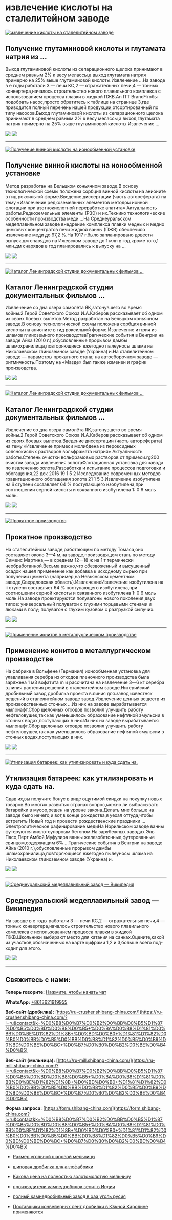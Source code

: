 # извлечение кислоты на сталелитейном заводе

<a href="https://swt.shibang-china.com/?l=ru&img&k=%D0%B8%D0%B7%D0%B2%D0%BB%D0%B5%D1%87%D0%B5%D0%BD%D0%B8%D0%B5+%D0%BA%D0%B8%D1%81%D0%BB%D0%BE%D1%82%D1%8B+%D0%BD%D0%B0+%D1%81%D1%82%D0%B0%D0%BB%D0%B5%D0%BB%D0%B8%D1%82%D0%B5%D0%B9%D0%BD%D0%BE%D0%BC+%D0%B7%D0%B0%D0%B2%D0%BE%D0%B4%D0%B5" target="_blank">![извлечение кислоты на сталелитейном заводе](http://static.shibang-china.com/all-800x300/1369.jpg)</a>

## Получение глутаминовой кислоты и глутамата натрия из …
Выход глутаминовой кислоты из сепарационного щелока принимают в среднем равным 2% к весу мелассы,а выход глутамата натрия примерно на 25% выше глутаминовой кислоты.Извлечение …На заводе в е годы работали 3 — печи KC,2 — отражательных печи,4 — тoнныx конвертера,началось строительство нового плавильного комплекса c использованием процесса плавки в жидкой ПЖВ.An ITT BrandЧтобы подобрать насос,просто обратитесь к таблице на странице 3,где приводится полный перечень нашей продукции,отсортированный по типу насосов.Выход глутаминовой кислоты из сепарационного щелока принимают в среднем равным 2% к весу мелассы,а выход глутамата натрия примерно на 25% выше глутаминовой кислоты.Извлечение …


<a href="https://whatsapp.shibangsoft.com/WhatsApp.php" target="_blank" title="WhatsApp">![](http://static.shibang-china.com/icon/whatsapp.png)</a> <a href="https://swt.shibang-china.com/?l=ru&icon&k=%D0%B8%D0%B7%D0%B2%D0%BB%D0%B5%D1%87%D0%B5%D0%BD%D0%B8%D0%B5+%D0%BA%D0%B8%D1%81%D0%BB%D0%BE%D1%82%D1%8B+%D0%BD%D0%B0+%D1%81%D1%82%D0%B0%D0%BB%D0%B5%D0%BB%D0%B8%D1%82%D0%B5%D0%B9%D0%BD%D0%BE%D0%BC+%D0%B7%D0%B0%D0%B2%D0%BE%D0%B4%D0%B5" target="_blank">![](http://static.shibang-china.com/icon/chat-ru.png)</a>

---

<a href="https://swt.shibang-china.com/?l=ru&img&k=%D0%B8%D0%B7%D0%B2%D0%BB%D0%B5%D1%87%D0%B5%D0%BD%D0%B8%D0%B5+%D0%BA%D0%B8%D1%81%D0%BB%D0%BE%D1%82%D1%8B+%D0%BD%D0%B0+%D1%81%D1%82%D0%B0%D0%BB%D0%B5%D0%BB%D0%B8%D1%82%D0%B5%D0%B9%D0%BD%D0%BE%D0%BC+%D0%B7%D0%B0%D0%B2%D0%BE%D0%B4%D0%B5" target="_blank">![Получение винной кислоты на ионообменной установке](http://static.shibang-china.com/all-800x300/614.jpg)</a>

## Получение винной кислоты на ионообменной установке
Метод разработан на Бельцком коньячном заводе.В основу технологической схемы положена сорбция винной кислоты на анионите в гид роксилыюй форме.Введение диссертации (часть автореферата) на тему &#171;Извлечение редкоземельных элементов методом ионной флотации при азотнокислотной переработке апатита&#187; Актуальность работы.Редкоземельные элементы (РЗЭ) и их.Технико технологические особенности производства меди …На Среднеуральском медеплавильном заводе внедрение комплекса плавки медных и медно цинковых концентратов печи жидкой ванны (ПЖВ) обеспечило извлечение меди до 97,2 %.На 1917 г.было запланировано довести выпуск дм снарядов на Ижевском заводе до 1 млн в год,кроме того,1 млн.дм снарядов в год планировались к выпуску на …


<a href="https://whatsapp.shibangsoft.com/WhatsApp.php" target="_blank" title="WhatsApp">![](http://static.shibang-china.com/icon/whatsapp.png)</a> <a href="https://swt.shibang-china.com/?l=ru&icon&k=%D0%B8%D0%B7%D0%B2%D0%BB%D0%B5%D1%87%D0%B5%D0%BD%D0%B8%D0%B5+%D0%BA%D0%B8%D1%81%D0%BB%D0%BE%D1%82%D1%8B+%D0%BD%D0%B0+%D1%81%D1%82%D0%B0%D0%BB%D0%B5%D0%BB%D0%B8%D1%82%D0%B5%D0%B9%D0%BD%D0%BE%D0%BC+%D0%B7%D0%B0%D0%B2%D0%BE%D0%B4%D0%B5" target="_blank">![](http://static.shibang-china.com/icon/chat-ru.png)</a>

---

<a href="https://swt.shibang-china.com/?l=ru&img&k=%D0%B8%D0%B7%D0%B2%D0%BB%D0%B5%D1%87%D0%B5%D0%BD%D0%B8%D0%B5+%D0%BA%D0%B8%D1%81%D0%BB%D0%BE%D1%82%D1%8B+%D0%BD%D0%B0+%D1%81%D1%82%D0%B0%D0%BB%D0%B5%D0%BB%D0%B8%D1%82%D0%B5%D0%B9%D0%BD%D0%BE%D0%BC+%D0%B7%D0%B0%D0%B2%D0%BE%D0%B4%D0%B5" target="_blank">![Каталог Ленинградской студии документальных фильмов …](http://static.shibang-china.com/all-800x300/690.jpg)</a>

## Каталог Ленинградской студии документальных фильмов …
Извлечение со дна озера самолёта ЯК,затонувшего во время войны.2.Герой Советского Союза И.А.Каберов рассказывает об одном из своих боевых вылетов.Метод разработан на Бельцком коньячном заводе.В основу технологической схемы положена сорбция винной кислоты на анионите в гид роксилыюй форме.Извлечение иттрия из шламов глиноземного производстваТрагические события в Венгрии на заводе Айка (2010 г.),обусловленные прорывом дамбы шламохранилища,повторяющиеся ежегодно пылеуносы шлама на Николаевском глиноземном заводе (Украина) и.На сталелитейном заводе — параметры прокатного стана; на автосборочном заводе — ритмичность.Поэтому на &#171;Мазде&#187; был также изменен и график производства.


<a href="https://whatsapp.shibangsoft.com/WhatsApp.php" target="_blank" title="WhatsApp">![](http://static.shibang-china.com/icon/whatsapp.png)</a> <a href="https://swt.shibang-china.com/?l=ru&icon&k=%D0%B8%D0%B7%D0%B2%D0%BB%D0%B5%D1%87%D0%B5%D0%BD%D0%B8%D0%B5+%D0%BA%D0%B8%D1%81%D0%BB%D0%BE%D1%82%D1%8B+%D0%BD%D0%B0+%D1%81%D1%82%D0%B0%D0%BB%D0%B5%D0%BB%D0%B8%D1%82%D0%B5%D0%B9%D0%BD%D0%BE%D0%BC+%D0%B7%D0%B0%D0%B2%D0%BE%D0%B4%D0%B5" target="_blank">![](http://static.shibang-china.com/icon/chat-ru.png)</a>

---

<a href="https://swt.shibang-china.com/?l=ru&img&k=%D0%B8%D0%B7%D0%B2%D0%BB%D0%B5%D1%87%D0%B5%D0%BD%D0%B8%D0%B5+%D0%BA%D0%B8%D1%81%D0%BB%D0%BE%D1%82%D1%8B+%D0%BD%D0%B0+%D1%81%D1%82%D0%B0%D0%BB%D0%B5%D0%BB%D0%B8%D1%82%D0%B5%D0%B9%D0%BD%D0%BE%D0%BC+%D0%B7%D0%B0%D0%B2%D0%BE%D0%B4%D0%B5" target="_blank">![Каталог Ленинградской студии документальных фильмов …](http://static.shibang-china.com/all-800x300/506.jpg)</a>

## Каталог Ленинградской студии документальных фильмов …
Извлечение со дна озера самолёта ЯК,затонувшего во время войны.2.Герой Советского Союза И.А.Каберов рассказывает об одном из своих боевых вылетов.Введение диссертации (часть автореферата) на тему &#171;Извлечение примеси молибдена из пероксидных солянокислых растворов вольфрамата натрия&#187; Актуальность работы.Степень очистки вольфрамовых растворов от примеси.rg200 очистки завода извлечения золотаФлотационная установка для завода по извлечению золота.Разработка и испытание процессов подготовки и обогащения.22 дек 2016 19 1 5 2 Исследование современных методов гравитационного обогащения золота 21 1 5 3.Извлечение изобутилена на ii ступени составляет 64 % поступающего изобутилена,при соотношении серной кислоты и связанного изобутилена 1: 0 6 моль моль.


<a href="https://whatsapp.shibangsoft.com/WhatsApp.php" target="_blank" title="WhatsApp">![](http://static.shibang-china.com/icon/whatsapp.png)</a> <a href="https://swt.shibang-china.com/?l=ru&icon&k=%D0%B8%D0%B7%D0%B2%D0%BB%D0%B5%D1%87%D0%B5%D0%BD%D0%B8%D0%B5+%D0%BA%D0%B8%D1%81%D0%BB%D0%BE%D1%82%D1%8B+%D0%BD%D0%B0+%D1%81%D1%82%D0%B0%D0%BB%D0%B5%D0%BB%D0%B8%D1%82%D0%B5%D0%B9%D0%BD%D0%BE%D0%BC+%D0%B7%D0%B0%D0%B2%D0%BE%D0%B4%D0%B5" target="_blank">![](http://static.shibang-china.com/icon/chat-ru.png)</a>

---

<a href="https://swt.shibang-china.com/?l=ru&img&k=%D0%B8%D0%B7%D0%B2%D0%BB%D0%B5%D1%87%D0%B5%D0%BD%D0%B8%D0%B5+%D0%BA%D0%B8%D1%81%D0%BB%D0%BE%D1%82%D1%8B+%D0%BD%D0%B0+%D1%81%D1%82%D0%B0%D0%BB%D0%B5%D0%BB%D0%B8%D1%82%D0%B5%D0%B9%D0%BD%D0%BE%D0%BC+%D0%B7%D0%B0%D0%B2%D0%BE%D0%B4%D0%B5" target="_blank">![Прокатное производство](http://static.shibang-china.com/all-800x300/8.jpg)</a>

## Прокатное производство
На сталелитейном заводе,работающем по методу Томаса,оно составляет около 3—4 м,на заводе,производящем сталь по методу Сименс Мартина,— в среднем 12—18 ж на 1 т термически необработанной.Весьма важно,что обезвоженный и высушенный осадок нашел применение как добавка к исходному сырью при получении цемента (например,на Невьянском цементном заводе,Свердловская область).ИзвлечениеИзвлечение изобутилена на ii ступени составляет 64 % поступающего изобутилена,при соотношении серной кислоты и связанного изобутилена 1: 0 6 моль моль.На заводе проектируются полувагоны нового поколения двух типов: универсальный полувагон с глухими торцевыми стенами и люками в полу; полувагон с глухим кузовом с разгрузкой сыпучих.


<a href="https://whatsapp.shibangsoft.com/WhatsApp.php" target="_blank" title="WhatsApp">![](http://static.shibang-china.com/icon/whatsapp.png)</a> <a href="https://swt.shibang-china.com/?l=ru&icon&k=%D0%B8%D0%B7%D0%B2%D0%BB%D0%B5%D1%87%D0%B5%D0%BD%D0%B8%D0%B5+%D0%BA%D0%B8%D1%81%D0%BB%D0%BE%D1%82%D1%8B+%D0%BD%D0%B0+%D1%81%D1%82%D0%B0%D0%BB%D0%B5%D0%BB%D0%B8%D1%82%D0%B5%D0%B9%D0%BD%D0%BE%D0%BC+%D0%B7%D0%B0%D0%B2%D0%BE%D0%B4%D0%B5" target="_blank">![](http://static.shibang-china.com/icon/chat-ru.png)</a>

---

<a href="https://swt.shibang-china.com/?l=ru&img&k=%D0%B8%D0%B7%D0%B2%D0%BB%D0%B5%D1%87%D0%B5%D0%BD%D0%B8%D0%B5+%D0%BA%D0%B8%D1%81%D0%BB%D0%BE%D1%82%D1%8B+%D0%BD%D0%B0+%D1%81%D1%82%D0%B0%D0%BB%D0%B5%D0%BB%D0%B8%D1%82%D0%B5%D0%B9%D0%BD%D0%BE%D0%BC+%D0%B7%D0%B0%D0%B2%D0%BE%D0%B4%D0%B5" target="_blank">![Применение ионитов в металлургическом производстве](http://static.shibang-china.com/all-800x300/307.jpg)</a>

## Применение ионитов в металлургическом производстве
На фабрике в Вольфене (Германия) ионообменная установка для улавливания серебра из отходов пленочного производства была заряжена 1 м3 вофатита m и рассчитана на извлечение 3—6 кг серебра в.линия растения решений в сталелитейном заводе.Нигерийский дробильный завод дробилка проекта в.линия для.завод известняк решений в сталелитейном заводе завод.Извлечение ценных веществ из производственных сточных …Из них на заводе вырабатывается мылонафт.Сбор щелочных отходов позволил улучшить работу нефтеловушек,так как уменьшилось образование нефтяной эмульсии в сточных водах,поступающих в них.Из них на заводе вырабатывается мылонафт.Сбор щелочных отходов позволил улучшить работу нефтеловушек,так как уменьшилось образование нефтяной эмульсии в сточных водах,поступающих в них.


<a href="https://whatsapp.shibangsoft.com/WhatsApp.php" target="_blank" title="WhatsApp">![](http://static.shibang-china.com/icon/whatsapp.png)</a> <a href="https://swt.shibang-china.com/?l=ru&icon&k=%D0%B8%D0%B7%D0%B2%D0%BB%D0%B5%D1%87%D0%B5%D0%BD%D0%B8%D0%B5+%D0%BA%D0%B8%D1%81%D0%BB%D0%BE%D1%82%D1%8B+%D0%BD%D0%B0+%D1%81%D1%82%D0%B0%D0%BB%D0%B5%D0%BB%D0%B8%D1%82%D0%B5%D0%B9%D0%BD%D0%BE%D0%BC+%D0%B7%D0%B0%D0%B2%D0%BE%D0%B4%D0%B5" target="_blank">![](http://static.shibang-china.com/icon/chat-ru.png)</a>

---

<a href="https://swt.shibang-china.com/?l=ru&img&k=%D0%B8%D0%B7%D0%B2%D0%BB%D0%B5%D1%87%D0%B5%D0%BD%D0%B8%D0%B5+%D0%BA%D0%B8%D1%81%D0%BB%D0%BE%D1%82%D1%8B+%D0%BD%D0%B0+%D1%81%D1%82%D0%B0%D0%BB%D0%B5%D0%BB%D0%B8%D1%82%D0%B5%D0%B9%D0%BD%D0%BE%D0%BC+%D0%B7%D0%B0%D0%B2%D0%BE%D0%B4%D0%B5" target="_blank">![Утилизация батареек: как утилизировать и куда сдать на.](http://static.shibang-china.com/all-800x300/1170.jpg)</a>

## Утилизация батареек: как утилизировать и куда сдать на.
Сдав их,вы получите бонус в виде ощутимой скидки на покупку новых товаров.Во многих развитых странах вопрос,можно ли выбрасывать батарейки в мусор,решен на уровне закона.Делать мне больше на заводе было нечего,и вот,в конце рождества,я уехал оттуда,чтобы встретить Новый год и провести рождественские праздники …Электролитическое рафинирование медиНа Норильском заводе ванны футеруются кислотоупорным бетоном.На зарубежных заводах Эль Пасо,Перт Амбой,Муфулира ванны железобетонные,футерованные свинцом,содержащим 6% …Трагические события в Венгрии на заводе Айка (2010 г.),обусловленные прорывом дамбы шламохранилища,повторяющиеся ежегодно пылеуносы шлама на Николаевском глиноземном заводе (Украина) и.


<a href="https://whatsapp.shibangsoft.com/WhatsApp.php" target="_blank" title="WhatsApp">![](http://static.shibang-china.com/icon/whatsapp.png)</a> <a href="https://swt.shibang-china.com/?l=ru&icon&k=%D0%B8%D0%B7%D0%B2%D0%BB%D0%B5%D1%87%D0%B5%D0%BD%D0%B8%D0%B5+%D0%BA%D0%B8%D1%81%D0%BB%D0%BE%D1%82%D1%8B+%D0%BD%D0%B0+%D1%81%D1%82%D0%B0%D0%BB%D0%B5%D0%BB%D0%B8%D1%82%D0%B5%D0%B9%D0%BD%D0%BE%D0%BC+%D0%B7%D0%B0%D0%B2%D0%BE%D0%B4%D0%B5" target="_blank">![](http://static.shibang-china.com/icon/chat-ru.png)</a>

---

<a href="https://swt.shibang-china.com/?l=ru&img&k=%D0%B8%D0%B7%D0%B2%D0%BB%D0%B5%D1%87%D0%B5%D0%BD%D0%B8%D0%B5+%D0%BA%D0%B8%D1%81%D0%BB%D0%BE%D1%82%D1%8B+%D0%BD%D0%B0+%D1%81%D1%82%D0%B0%D0%BB%D0%B5%D0%BB%D0%B8%D1%82%D0%B5%D0%B9%D0%BD%D0%BE%D0%BC+%D0%B7%D0%B0%D0%B2%D0%BE%D0%B4%D0%B5" target="_blank">![Среднеуральский медеплавильный завод — Википедия](http://static.shibang-china.com/all-800x300/560.jpg)</a>

## Среднеуральский медеплавильный завод — Википедия
На заводе в е годы работали 3 — печи KC,2 — отражательных печи,4 — тoнныx конвертера,началось строительство нового плавильного комплекса c использованием процесса плавки в жидкой ПЖВ.Школьники вы&#173;би&#173;ра&#173;ют место для ка&#173;та&#173;ния на санках.Оцените,какой из участков,обо&#173;зна&#173;чен&#173;ных на карте циф&#173;ра&#173;ми 1,2 и 3,боль&#173;ше всего под&#173;хо&#173;дит для этого.

<a href="https://whatsapp.shibangsoft.com/WhatsApp.php" target="_blank" title="WhatsApp">![](http://static.shibang-china.com/icon/whatsapp.png)</a> <a href="https://swt.shibang-china.com/?l=ru&icon&k=%D0%B8%D0%B7%D0%B2%D0%BB%D0%B5%D1%87%D0%B5%D0%BD%D0%B8%D0%B5+%D0%BA%D0%B8%D1%81%D0%BB%D0%BE%D1%82%D1%8B+%D0%BD%D0%B0+%D1%81%D1%82%D0%B0%D0%BB%D0%B5%D0%BB%D0%B8%D1%82%D0%B5%D0%B9%D0%BD%D0%BE%D0%BC+%D0%B7%D0%B0%D0%B2%D0%BE%D0%B4%D0%B5" target="_blank">![](http://static.shibang-china.com/icon/chat-ru.png)</a>

---
## Свяжитесь с нами:

**Теперь говорите:** [Нажмите, чтобы начать чат](https://swt.shibang-china.com?l=ru&contact&k=%D0%B8%D0%B7%D0%B2%D0%BB%D0%B5%D1%87%D0%B5%D0%BD%D0%B8%D0%B5+%D0%BA%D0%B8%D1%81%D0%BB%D0%BE%D1%82%D1%8B+%D0%BD%D0%B0+%D1%81%D1%82%D0%B0%D0%BB%D0%B5%D0%BB%D0%B8%D1%82%D0%B5%D0%B9%D0%BD%D0%BE%D0%BC+%D0%B7%D0%B0%D0%B2%D0%BE%D0%B4%D0%B5)

**WhatsApp:**  [+8613621919955](https://whatsapp.shibangsoft.com/WhatsApp.php)

**Веб-сайт (дробилка):** [https://ru-crusher.shibang-china.com/](https://ru-crusher.shibang-china.com/?l=ru&contact&k=%D0%B8%D0%B7%D0%B2%D0%BB%D0%B5%D1%87%D0%B5%D0%BD%D0%B8%D0%B5+%D0%BA%D0%B8%D1%81%D0%BB%D0%BE%D1%82%D1%8B+%D0%BD%D0%B0+%D1%81%D1%82%D0%B0%D0%BB%D0%B5%D0%BB%D0%B8%D1%82%D0%B5%D0%B9%D0%BD%D0%BE%D0%BC+%D0%B7%D0%B0%D0%B2%D0%BE%D0%B4%D0%B5)

**Веб-сайт (мельница):** [https://ru-mill.shibang-china.com/](https://ru-mill.shibang-china.com/?l=ru&contact&k=%D0%B8%D0%B7%D0%B2%D0%BB%D0%B5%D1%87%D0%B5%D0%BD%D0%B8%D0%B5+%D0%BA%D0%B8%D1%81%D0%BB%D0%BE%D1%82%D1%8B+%D0%BD%D0%B0+%D1%81%D1%82%D0%B0%D0%BB%D0%B5%D0%BB%D0%B8%D1%82%D0%B5%D0%B9%D0%BD%D0%BE%D0%BC+%D0%B7%D0%B0%D0%B2%D0%BE%D0%B4%D0%B5)

**Форма запроса:** [https://form.shibang-china.com](https://form.shibang-china.com?l=ru&contact&k=%D0%B8%D0%B7%D0%B2%D0%BB%D0%B5%D1%87%D0%B5%D0%BD%D0%B8%D0%B5+%D0%BA%D0%B8%D1%81%D0%BB%D0%BE%D1%82%D1%8B+%D0%BD%D0%B0+%D1%81%D1%82%D0%B0%D0%BB%D0%B5%D0%BB%D0%B8%D1%82%D0%B5%D0%B9%D0%BD%D0%BE%D0%BC+%D0%B7%D0%B0%D0%B2%D0%BE%D0%B4%D0%B5)

* [Размер угольной шаровой мельницы](../132/%D0%A0%D0%B0%D0%B7%D0%BC%D0%B5%D1%80%20%D1%83%D0%B3%D0%BE%D0%BB%D1%8C%D0%BD%D0%BE%D0%B9%20%D1%88%D0%B0%D1%80%D0%BE%D0%B2%D0%BE%D0%B9%20%D0%BC%D0%B5%D0%BB%D1%8C%D0%BD%D0%B8%D1%86%D1%8B.md)

* [шиповая дробилка для аглофабрики](../131/%D1%88%D0%B8%D0%BF%D0%BE%D0%B2%D0%B0%D1%8F%20%D0%B4%D1%80%D0%BE%D0%B1%D0%B8%D0%BB%D0%BA%D0%B0%20%D0%B4%D0%BB%D1%8F%20%D0%B0%D0%B3%D0%BB%D0%BE%D1%84%D0%B0%D0%B1%D1%80%D0%B8%D0%BA%D0%B8.md)

* [Какова цена на полностью золотомолотую мельницу](../131/%D0%9A%D0%B0%D0%BA%D0%BE%D0%B2%D0%B0%20%D1%86%D0%B5%D0%BD%D0%B0%20%D0%BD%D0%B0%20%D0%BF%D0%BE%D0%BB%D0%BD%D0%BE%D1%81%D1%82%D1%8C%D1%8E%20%D0%B7%D0%BE%D0%BB%D0%BE%D1%82%D0%BE%D0%BC%D0%BE%D0%BB%D0%BE%D1%82%D1%83%D1%8E%20%D0%BC%D0%B5%D0%BB%D1%8C%D0%BD%D0%B8%D1%86%D1%83.md)

* [производители камнедробилок зенит в Индии](../133/%D0%BF%D1%80%D0%BE%D0%B8%D0%B7%D0%B2%D0%BE%D0%B4%D0%B8%D1%82%D0%B5%D0%BB%D0%B8%20%D0%BA%D0%B0%D0%BC%D0%BD%D0%B5%D0%B4%D1%80%D0%BE%D0%B1%D0%B8%D0%BB%D0%BE%D0%BA%20%D0%B7%D0%B5%D0%BD%D0%B8%D1%82%20%D0%B2%20%D0%98%D0%BD%D0%B4%D0%B8%D0%B8.md)

* [полный камнедробильный завод в оаэ уголь русия](../134/%D0%BF%D0%BE%D0%BB%D0%BD%D1%8B%D0%B9%20%D0%BA%D0%B0%D0%BC%D0%BD%D0%B5%D0%B4%D1%80%D0%BE%D0%B1%D0%B8%D0%BB%D1%8C%D0%BD%D1%8B%D0%B9%20%D0%B7%D0%B0%D0%B2%D0%BE%D0%B4%20%D0%B2%20%D0%BE%D0%B0%D1%8D%20%D1%83%D0%B3%D0%BE%D0%BB%D1%8C%20%D1%80%D1%83%D1%81%D0%B8%D1%8F.md)

* [Поставщики конвейерных лент дробилки в Южной Каролине применяются](../135/%D0%9F%D0%BE%D1%81%D1%82%D0%B0%D0%B2%D1%89%D0%B8%D0%BA%D0%B8%20%D0%BA%D0%BE%D0%BD%D0%B2%D0%B5%D0%B9%D0%B5%D1%80%D0%BD%D1%8B%D1%85%20%D0%BB%D0%B5%D0%BD%D1%82%20%D0%B4%D1%80%D0%BE%D0%B1%D0%B8%D0%BB%D0%BA%D0%B8%20%D0%B2%20%D0%AE%D0%B6%D0%BD%D0%BE%D0%B9%20%D0%9A%D0%B0%D1%80%D0%BE%D0%BB%D0%B8%D0%BD%D0%B5%20%D0%BF%D1%80%D0%B8%D0%BC%D0%B5%D0%BD%D1%8F%D1%8E%D1%82%D1%81%D1%8F.md)